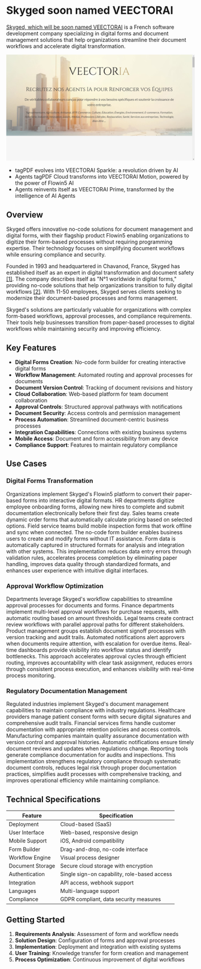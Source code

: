 
# Skyged soon named VEECTORAI

[Skyged, which will be soon named VEECTORAI](https://www.skyged.com/) is a French software development company specializing in digital forms and document management solutions that help organizations streamline their document workflows and accelerate digital transformation.

![Skyged soon named VEECTORAI](./assets/skyged-soon-named-veectorai.png)


- tagPDF evolves into VEECTORAI Sparkle: a revolution driven by AI
- Agents tagPDF Cloud transforms into VEECTORAI Motion, powered by the power of Flowin5 AI
- Agents reinvents itself as VEECTORAI Prime, transformed by the intelligence of AI Agents

## Overview

Skyged offers innovative no-code solutions for document management and digital forms, with their flagship product Flowin5 enabling organizations to digitize their form-based processes without requiring programming expertise. Their technology focuses on simplifying document workflows while ensuring compliance and security.

Founded in 1993 and headquartered in Chavanod, France, Skyged has established itself as an expert in digital transformation and document safety [[1]](https://www.linkedin.com/company/skyged/?originalSubdomain=fr). The company describes itself as "N°1 worldwide in digital forms," providing no-code solutions that help organizations transition to fully digital workflows [[2]](https://fr.linkedin.com/company/skyged). With 11-50 employees, Skyged serves clients seeking to modernize their document-based processes and forms management.

Skyged's solutions are particularly valuable for organizations with complex form-based workflows, approval processes, and compliance requirements. Their tools help businesses transition from paper-based processes to digital workflows while maintaining security and improving efficiency.

## Key Features

- **Digital Forms Creation**: No-code form builder for creating interactive digital forms
- **Workflow Management**: Automated routing and approval processes for documents
- **Document Version Control**: Tracking of document revisions and history
- **Cloud Collaboration**: Web-based platform for team document collaboration
- **Approval Controls**: Structured approval pathways with notifications
- **Document Security**: Access controls and permission management
- **Process Automation**: Streamlined document-centric business processes
- **Integration Capabilities**: Connections with existing business systems
- **Mobile Access**: Document and form accessibility from any device
- **Compliance Support**: Features to maintain regulatory compliance

## Use Cases

### Digital Forms Transformation

Organizations implement Skyged's Flowin5 platform to convert their paper-based forms into interactive digital formats. HR departments digitize employee onboarding forms, allowing new hires to complete and submit documentation electronically before their first day. Sales teams create dynamic order forms that automatically calculate pricing based on selected options. Field service teams build mobile inspection forms that work offline and sync when connected. The no-code form builder enables business users to create and modify forms without IT assistance. Form data is automatically captured in structured formats for analysis and integration with other systems. This implementation reduces data entry errors through validation rules, accelerates process completion by eliminating paper handling, improves data quality through standardized formats, and enhances user experience with intuitive digital interfaces.

### Approval Workflow Optimization

Departments leverage Skyged's workflow capabilities to streamline approval processes for documents and forms. Finance departments implement multi-level approval workflows for purchase requests, with automatic routing based on amount thresholds. Legal teams create contract review workflows with parallel approval paths for different stakeholders. Product management groups establish document signoff processes with version tracking and audit trails. Automated notifications alert approvers when documents require attention, with escalation for overdue items. Real-time dashboards provide visibility into workflow status and identify bottlenecks. This approach accelerates approval cycles through efficient routing, improves accountability with clear task assignment, reduces errors through consistent process execution, and enhances visibility with real-time process monitoring.

### Regulatory Documentation Management

Regulated industries implement Skyged's document management capabilities to maintain compliance with industry regulations. Healthcare providers manage patient consent forms with secure digital signatures and comprehensive audit trails. Financial services firms handle customer documentation with appropriate retention policies and access controls. Manufacturing companies maintain quality assurance documentation with version control and approval histories. Automatic notifications ensure timely document reviews and updates when regulations change. Reporting tools generate compliance documentation for audits and inspections. This implementation strengthens regulatory compliance through systematic document controls, reduces legal risk through proper documentation practices, simplifies audit processes with comprehensive tracking, and improves operational efficiency while maintaining compliance.

## Technical Specifications

| Feature | Specification |
|---------|---------------|
| Deployment | Cloud-based (SaaS) |
| User Interface | Web-based, responsive design |
| Mobile Support | iOS, Android compatibility |
| Form Builder | Drag-and-drop, no-code interface |
| Workflow Engine | Visual process designer |
| Document Storage | Secure cloud storage with encryption |
| Authentication | Single sign-on capability, role-based access |
| Integration | API access, webhook support |
| Languages | Multi-language support |
| Compliance | GDPR compliant, data security measures |

## Getting Started

1. **Requirements Analysis**: Assessment of form and workflow needs
2. **Solution Design**: Configuration of forms and approval processes
3. **Implementation**: Deployment and integration with existing systems
4. **User Training**: Knowledge transfer for form creation and management
5. **Process Optimization**: Continuous improvement of digital workflows

